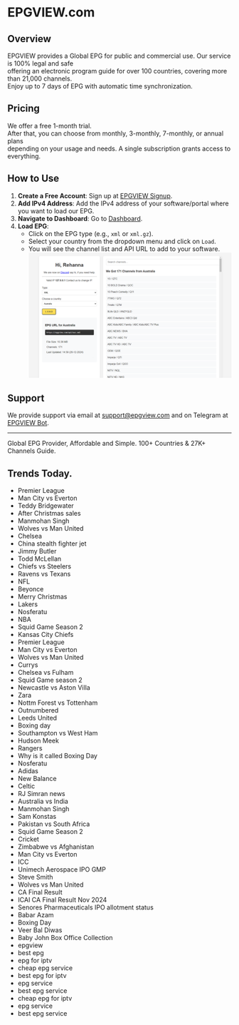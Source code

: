 # EPGVIEW.com



## Overview
EPGVIEW provides a Global EPG for public and commercial use. Our service is 100% legal and safe\
offering an electronic program guide for over 100 countries, covering more than 21,000 channels.\
Enjoy up to 7 days of EPG with automatic time synchronization.

## Pricing
We offer a free 1-month trial. \
After that, you can choose from monthly, 3-monthly, 7-monthly, or annual plans \
depending on your usage and needs. A single subscription grants access to everything.

## How to Use
1. **Create a Free Account**: Sign up at [EPGVIEW Signup](https://epgview.com/signup.php).
2. **Add IPv4 Address**: Add the IPv4 address of your software/portal where you want to load our EPG.
3. **Navigate to Dashboard**: Go to [Dashboard](https://epgview.com/dashboard.php).
4. **Load EPG**:
   - Click on the EPG type (e.g., `xml` or `xml.gz`).
   - Select your country from the dropdown menu and click on `Load`.
   - You will see the channel list and API URL to add to your software.
![EPGVIEW](img/dashboard.png)
## Support
We provide support via email at [support@epgview.com](mailto:support@epgview.com) and on Telegram at [EPGVIEW Bot](https://t.me/epgview_bot).

---

Global EPG Provider, Affordable and Simple. 100+ Countries & 27K+ Channels Guide.

## Trends Today.

- Premier League
- Man City vs Everton
- Teddy Bridgewater
- After Christmas sales
- Manmohan Singh
- Wolves vs Man United
- Chelsea
- China stealth fighter jet
- Jimmy Butler
- Todd McLellan
- Chiefs vs Steelers
- Ravens vs Texans
- NFL
- Beyonce
- Merry Christmas
- Lakers
- Nosferatu
- NBA
- Squid Game Season 2
- Kansas City Chiefs
- Premier League
- Man City vs Everton
- Wolves vs Man United
- Currys
- Chelsea vs Fulham
- Squid Game season 2
- Newcastle vs Aston Villa
- Zara
- Nottm Forest vs Tottenham
- Outnumbered
- Leeds United
- Boxing day
- Southampton vs West Ham
- Hudson Meek
- Rangers
- Why is it called Boxing Day
- Nosferatu
- Adidas
- New Balance
- Celtic
- RJ Simran news
- Australia vs India
- Manmohan Singh
- Sam Konstas
- Pakistan vs South Africa
- Squid Game Season 2
- Cricket
- Zimbabwe vs Afghanistan
- Man City vs Everton
- ICC
- Unimech Aerospace IPO GMP
- Steve Smith
- Wolves vs Man United
- CA Final Result
- ICAI CA Final Result Nov 2024
- Senores Pharmaceuticals IPO allotment status
- Babar Azam
- Boxing Day
- Veer Bal Diwas
- Baby John Box Office Collection
- epgview
- best epg
- epg for iptv
- cheap epg service
- best epg for iptv
- epg service
- best epg service
- cheap epg for iptv
- epg service
- best epg service
